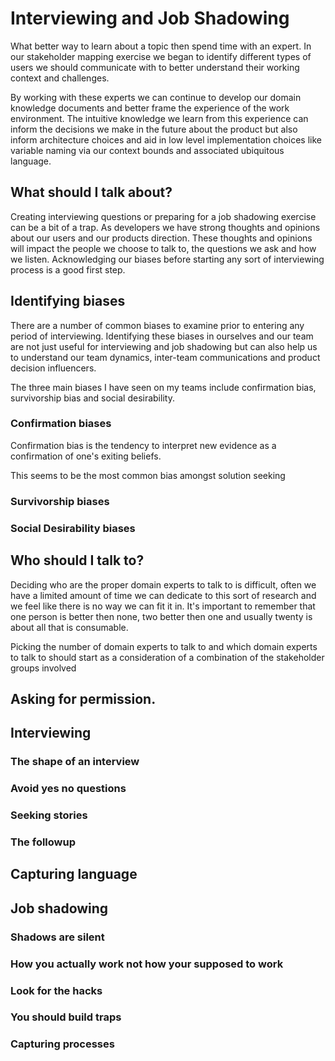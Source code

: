 # Interviewing and Job Shadowing

What better way to learn about a topic then spend time with an expert. In our stakeholder mapping exercise we began to identify different types of users we should communicate with to better understand their working context and challenges. 

By working with these experts we can continue to develop our domain knowledge documents  and better frame the experience of the work environment. The intuitive knowledge we learn from this experience can inform the decisions we make in the future about the product but also inform architecture choices and aid in low level implementation choices like variable naming via our context bounds and associated ubiquitous language.

## What should I talk about?

Creating interviewing questions or preparing for a job shadowing exercise can be a bit of a trap. As developers we have strong thoughts and opinions about our users and our products direction. These thoughts and opinions will impact the people we choose to talk to, the questions we ask and how we listen. Acknowledging our biases before starting any sort of interviewing process is a good first step.

## Identifying biases

There are a number of common biases to examine prior to entering any period of interviewing. Identifying these biases in ourselves and our team are not just useful for interviewing and job shadowing but can also help us to understand our team dynamics, inter-team communications and product decision influencers.

The three main biases I have seen on my teams include confirmation bias, survivorship bias and social desirability.

### Confirmation biases
Confirmation bias is the tendency to interpret new evidence as a confirmation of one's exiting beliefs. 

This seems to be the most common bias amongst solution seeking 
### Survivorship biases

### Social Desirability biases

## Who should I talk to?

Deciding who are the proper domain experts to talk to is difficult, often we have a limited amount of time we can dedicate to this sort of research and we feel like there is no way we can fit it in. It's important to remember that one person is better then none, two better then one and usually twenty is about all that is consumable. 

Picking the number of domain experts to talk to and which domain experts to talk to should start as a consideration of a combination of the stakeholder groups involved







## Asking for permission.

## Interviewing

### The shape of an interview

### Avoid yes no questions

### Seeking stories

### The followup

## Capturing language

## Job shadowing

### Shadows are silent

### How you actually work not how your supposed to work

### Look for the hacks

### You should build traps

### Capturing processes


